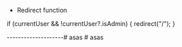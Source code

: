   * Redirect function
  
  if (currentUser && !currentUser?.isAdmin) {
    redirect("/");
  }


--------------------#   a s a s  
 #   a s a s  
 